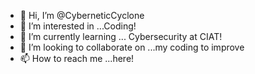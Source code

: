 - 👋 Hi, I’m @CyberneticCyclone
- 👀 I’m interested in ...Coding!
- 🌱 I’m currently learning ... Cybersecurity at CIAT!
- 💞️ I’m looking to collaborate on ...my coding to improve
- 📫 How to reach me ...here!

<!---
CyberneticCyclone/CyberneticCyclone is a ✨ special ✨ repository because its `README.md` (this file) appears on your GitHub profile.
You can click the Preview link to take a look at your changes.
--->
